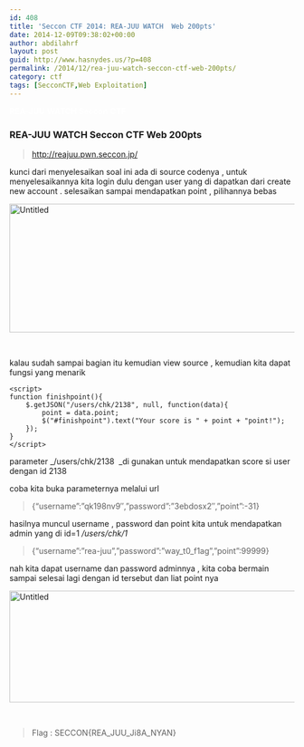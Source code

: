 ```yaml
---
id: 408
title: 'Seccon CTF 2014: REA-JUU WATCH  Web 200pts'
date: 2014-12-09T09:38:02+00:00
author: abdilahrf
layout: post
guid: http://www.hasnydes.us/?p=408
permalink: /2014/12/rea-juu-watch-seccon-ctf-web-200pts/
category: ctf
tags: [SecconCTF,Web Exploitation]
---
```

<span style="color: #ffffff;"><strong>REA-JUU</strong> <strong>WATCH</strong> <strong>Seccon</strong> <strong>CTF</strong></span>

### REA-JUU WATCH Seccon CTF Web 200pts

> <http://reajuu.pwn.seccon.jp/>

kunci dari menyelesaikan soal ini ada di source codenya , untuk menyelesaikannya kita login dulu dengan user yang di dapatkan dari create new account . selesaikan sampai mendapatkan point , pilihannya bebas

[<img class="aligncenter wp-image-409" src="http://abdilahrf.github.io/images/2014/12/Untitled-1024x332.png" alt="Untitled" width="700" height="227" />](http://abdilahrf.github.io/images/2014/12/Untitled.png)

&nbsp;

kalau sudah sampai bagian itu kemudian view source , kemudian kita dapat fungsi yang menarik<!--more-->

<pre><code class="language-javascript">&lt;script&gt;
function finishpoint(){
	$.getJSON("/users/chk/2138", null, function(data){
		point = data.point;
		$("#finishpoint").text("Your score is " + point + "point!");
	});
}
&lt;/script&gt;</code></pre>

parameter _/users/chk/2138  _di gunakan untuk mendapatkan score si user dengan id 2138

coba kita buka parameternya melalui url

> {&#8220;username&#8221;:&#8221;qk198nv9&#8243;,&#8221;password&#8221;:&#8221;3ebdosx2&#8243;,&#8221;point&#8221;:-31}

hasilnya muncul username , password dan point kita untuk mendapatkan admin yang di id=1 _/users/chk/1_

> {&#8220;username&#8221;:&#8221;rea-juu&#8221;,&#8221;password&#8221;:&#8221;way\_t0\_f1ag&#8221;,&#8221;point&#8221;:99999}

nah kita dapat username dan password adminnya , kita coba bermain sampai selesai lagi dengan id tersebut dan liat point nya

[<img class="aligncenter wp-image-410" src="http://abdilahrf.github.io/images/2014/12/Untitled1.png" alt="Untitled" width="828" height="197" />](http://abdilahrf.github.io/images/2014/12/Untitled1.png)

&nbsp;

> Flag : SECCON{REA\_JUU\_Ji8A_NYAN}